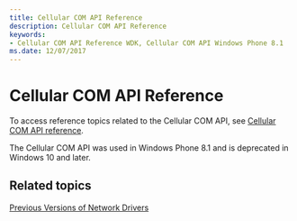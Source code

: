 ```yaml
---
title: Cellular COM API Reference
description: Cellular COM API Reference
keywords:
- Cellular COM API Reference WDK, Cellular COM API Windows Phone 8.1
ms.date: 12/07/2017
---
```


# Cellular COM API Reference

To access reference topics related to the Cellular COM API, see [Cellular COM API reference](/previous-versions/windows/hardware/cellular/dn946508(v=vs.85)). 

The Cellular COM API was used in Windows Phone 8.1 and is deprecated in Windows 10 and later.

## Related topics

[Previous Versions of Network Drivers](network-drivers-prior-to-windows-vista.md)

